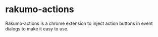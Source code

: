 rakumo-actions
==========

Rakumo-actions is a chrome extension to inject action buttons in event dialogs to make it easy to use.
